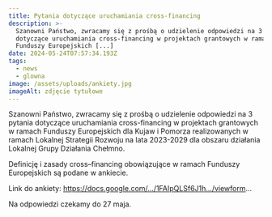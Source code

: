 ```yaml
---
title: Pytania dotyczące uruchamiania cross-financing
description: >-
  Szanowni Państwo, zwracamy się z prośbą o udzielenie odpowiedzi na 3 pytania
  dotyczące uruchamiania cross-financing w projektach grantowych w ramach
  Funduszy Europejskich [...]
date: 2024-05-24T07:57:34.193Z
tags:
  - news
  - glowna
image: /assets/uploads/ankiety.jpg
imageAlt: zdjęcie tytułowe
---
```

Szanowni Państwo, zwracamy się z prośbą o udzielenie odpowiedzi na 3 pytania dotyczące uruchamiania cross-financing w projektach grantowych w ramach Funduszy Europejskich dla Kujaw i Pomorza realizowanych w ramach Lokalnej Strategii Rozwoju na lata 2023-2029 dla obszaru działania Lokalnej Grupy Działania Chełmno.

Definicję i zasady cross–financing obowiązujące w ramach Funduszy Europejskich są podane w ankiecie.



Link do ankiety: https://docs.google.com/.../1FAIpQLSf6J1h.../viewform...



Na odpowiedzi czekamy do 27 maja.
